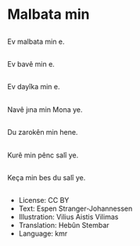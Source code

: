 # Malbata min

##
Ev malbata min e.

##
Ev bavê min e.

##
Ev dayîka min e.

##
Navê jına min Mona ye.

##
Du zarokên min hene.

##
Kurê min pênc salî ye.

##
Keça min bes du salî ye.

##
* License: CC BY
* Text: Espen Stranger-Johannessen
* Illustration: Vilius Aistis Vilimas
* Translation: Hebûn Stembar
* Language: kmr
